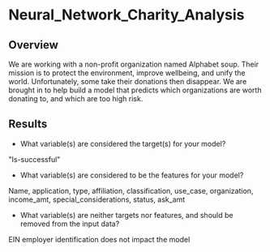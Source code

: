 # Neural_Network_Charity_Analysis
## Overview
We are working with a non-profit organization named Alphabet soup. Their mission is to protect the environment, improve wellbeing, and unify the world. Unfortunately, some take their donations then disappear. We are brought in to help build a model that predicts which organizations are worth donating to, and which are too high risk.

## Results
* What variable(s) are considered the target(s) for your model?

"Is-successful"

* What variable(s) are considered to be the features for your model?

Name, application, type, affiliation, classification, use_case, organization, income_amt, special_considerations, status, ask_amt

* What variable(s) are neither targets nor features, and should be removed from the input data?

EIN employer identification does not impact the model
